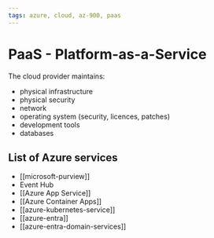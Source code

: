 ```yaml
---
tags: azure, cloud, az-900, paas
---
```


# PaaS - Platform-as-a-Service

The cloud provider maintains:

- physical infrastructure
- physical security
- network
- operating system (security, licences, patches)
- development tools
- databases

## List of Azure services

- [[microsoft-purview]]
- Event Hub
- [[Azure App Service]]
- [[Azure Container Apps]]
- [[azure-kubernetes-service]]
- [[azure-entra]]
- [[azure-entra-domain-services]]
